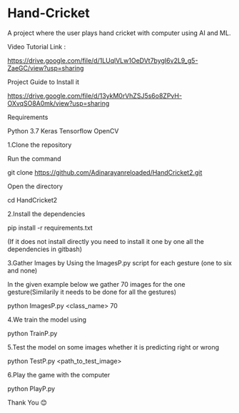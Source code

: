 # Hand-Cricket
A project where the user plays hand cricket with computer using AI and ML.

Video Tutorial Link :

https://drive.google.com/file/d/1LUqlVLw1OeDVt7bygI6v2L9_g5-ZaeGC/view?usp=sharing

Project Guide to Install it

https://drive.google.com/file/d/13ykM0rVhZSJ5s6o8ZPvH-OXvqSO8A0mk/view?usp=sharing

Requirements

Python 3.7 Keras Tensorflow OpenCV

1.Clone the repository

Run the command

git clone https://github.com/Adinarayanreloaded/HandCricket2.git

Open the directory

cd HandCricket2

2.Install the dependencies

pip install -r requirements.txt

(If it does not install directly you need to install it one by one all the dependencies in gitbash)

3.Gather Images by Using the ImagesP.py script for each gesture (one to six and none)

In the given example below we gather 70 images for the one gesture(Similarily it needs to be done for all the gestures)

python ImagesP.py <class_name> 70

4.We train the model using

python TrainP.py

5.Test the model on some images whether it is predicting right or wrong

python TestP.py <path_to_test_image>

6.Play the game with the computer

python PlayP.py

Thank You 😊
